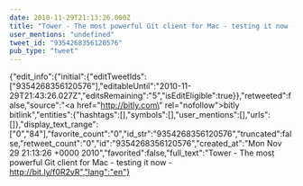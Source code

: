 ```yaml
---
date: 2010-11-29T21:13:26.000Z
title: "Tower - The most powerful Git client for Mac - testing it now - http://bit.ly/f0R2vR″"
user_mentions: "undefined"
tweet_id: "9354268356120576"
pub_type: "tweet"
---
```

{"edit_info":{"initial":{"editTweetIds":["9354268356120576"],"editableUntil":"2010-11-29T21:43:26.027Z","editsRemaining":"5","isEditEligible":true}},"retweeted":false,"source":"<a href=\"http://bitly.com\" rel=\"nofollow\">bitly bitlink</a>","entities":{"hashtags":[],"symbols":[],"user_mentions":[],"urls":[]},"display_text_range":["0","84"],"favorite_count":"0","id_str":"9354268356120576","truncated":false,"retweet_count":"0","id":"9354268356120576","created_at":"Mon Nov 29 21:13:26 +0000 2010","favorited":false,"full_text":"Tower - The most powerful Git client for Mac - testing it now - http://bit.ly/f0R2vR","lang":"en"}
